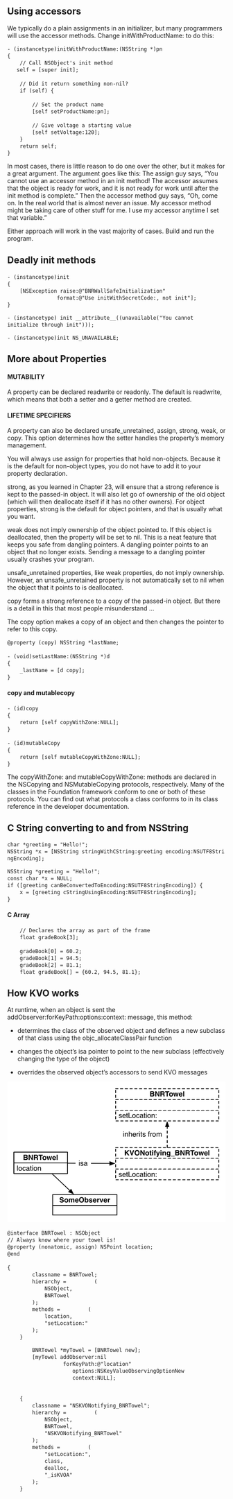 ## Using accessors

We typically do a plain assignments in an initializer, but many programmers will use the accessor methods. Change initWithProductName: to do this:

```
-​ ​(​i​n​s​t​a​n​c​e​t​y​p​e​)​i​n​i​t​W​i​t​h​P​r​o​d​u​c​t​N​a​m​e​:​(​N​S​S​t​r​i​n​g​ ​*​)​p​n​
{​
 ​ ​ ​ ​/​/​ ​C​a​l​l​ ​N​S​O​b​j​e​c​t​'​s​ ​i​n​i​t​ ​m​e​t​h​o​d​
 ​ ​ ​s​e​l​f​ ​=​ ​[​s​u​p​e​r​ ​i​n​i​t​]​;​

 ​ ​ ​ ​/​/​ ​D​i​d​ ​i​t​ ​r​e​t​u​r​n​ ​s​o​m​e​t​h​i​n​g​ ​n​o​n​-​n​i​l​?​
 ​ ​ ​ ​i​f​ ​(​s​e​l​f​)​ ​{​

 ​ ​ ​ ​ ​ ​ ​ ​/​/​ ​S​e​t​ ​t​h​e​ ​p​r​o​d​u​c​t​ ​n​a​m​e​
 ​ ​ ​ ​ ​ ​ ​ ​[​s​e​l​f​ ​s​e​t​P​r​o​d​u​c​t​N​a​m​e​:​p​n​]​;​

 ​ ​ ​ ​ ​ ​ ​ ​/​/​ ​G​i​v​e​ ​v​o​l​t​a​g​e​ ​a​ ​s​t​a​r​t​i​n​g​ ​v​a​l​u​e​
 ​ ​ ​ ​ ​ ​ ​ ​[​s​e​l​f​ ​s​e​t​V​o​l​t​a​g​e​:​1​2​0​]​;​
 ​ ​ ​ ​}​
 ​ ​ ​ ​r​e​t​u​r​n​ ​s​e​l​f​;​
}​

```

In most cases, there is little reason to do one over the other, but it makes for a great argument. The argument goes like this: The assign guy says, “You cannot use an accessor method in an init method! The accessor assumes that the object is ready for work, and it is not ready for work until after the init method is complete.” Then the accessor method guy says, “Oh, come on. In the real world that is almost never an issue. My accessor method might be taking care of other stuff for me. I use my accessor anytime I set that variable.”

Either approach will work in the vast majority of cases. Build and run the program.


## Deadly init methods

```
-​ ​(​i​n​s​t​a​n​c​e​t​y​p​e​)​i​n​i​t​
{​
 ​ ​ ​ ​[​N​S​E​x​c​e​p​t​i​o​n​ ​r​a​i​s​e​:​@​"​B​N​R​W​a​l​l​S​a​f​e​I​n​i​t​i​a​l​i​z​a​t​i​o​n​"​
 ​ ​ ​ ​ ​ ​ ​ ​ ​ ​ ​ ​ ​ ​ ​ ​f​o​r​m​a​t​:​@​"​U​s​e​ ​i​n​i​t​W​i​t​h​S​e​c​r​e​t​C​o​d​e​:​,​ ​n​o​t​ ​i​n​i​t​"​]​;​
}​

```

```
- (instancetype) init __attribute__((unavailable("You cannot initialize through init")));
```

```
- (instancetype)init NS_UNAVAILABLE;
```

## More about Properties

#### MUTABILITY

A property can be declared readwrite or readonly. The default is readwrite, which means that both a setter and a getter method are created. 

#### LIFETIME SPECIFIERS
A property can also be declared unsafe_unretained, assign, strong, weak, or copy. This option determines how the setter handles the property’s memory management.

You will always use assign for properties that hold non-objects. Because it is the default for non-object types, you do not have to add it to your property declaration.

strong, as you learned in Chapter 23, will ensure that a strong reference is kept to the passed-in object. It will also let go of ownership of the old object (which will then deallocate itself if it has no other owners). For object properties, strong is the default for object pointers, and that is usually what you want.

weak does not imply ownership of the object pointed to. If this object is deallocated, then the property will be set to nil. This is a neat feature that keeps you safe from dangling pointers. A dangling pointer points to an object that no longer exists. Sending a message to a dangling pointer usually crashes your program.

unsafe_unretained properties, like weak properties, do not imply ownership. However, an unsafe_unretained property is not automatically set to nil when the object that it points to is deallocated.

copy forms a strong reference to a copy of the passed-in object. But there is a detail in this that most people misunderstand …

The copy option makes a copy of an object and then changes the pointer to refer to this copy.

```
@​p​r​o​p​e​r​t​y​ ​(​c​o​p​y​)​ ​N​S​S​t​r​i​n​g​ ​*​l​a​s​t​N​a​m​e​;​

-​ ​(​v​o​i​d​)​s​e​t​L​a​s​t​N​a​m​e​:​(​N​S​S​t​r​i​n​g​ ​*​)​d​
{​
 ​ ​ ​ ​_​l​a​s​t​N​a​m​e​ ​=​ ​[​d​ ​c​o​p​y​]​;​
}​

```

#### copy and mutablecopy

```
-​ ​(​i​d​)​c​o​p​y​
{​
 ​ ​ ​ ​r​e​t​u​r​n​ ​[​s​e​l​f​ ​c​o​p​y​W​i​t​h​Z​o​n​e​:​N​U​L​L​]​;​
}​

-​ ​(​i​d​)​m​u​t​a​b​l​e​C​o​p​y​
{​
 ​ ​ ​ ​r​e​t​u​r​n​ ​[​s​e​l​f​ ​m​u​t​a​b​l​e​C​o​p​y​W​i​t​h​Z​o​n​e​:​N​U​L​L​]​;​
}​
```

The copyWithZone: and mutableCopyWithZone: methods are declared in the NSCopying and NSMutableCopying protocols, respectively. Many of the classes in the Foundation framework conform to one or both of these protocols. You can find out what protocols a class conforms to in its class reference in the developer documentation.

## C String converting to and from NSString

```
c​h​a​r​ ​*​g​r​e​e​t​i​n​g​ ​=​ ​"​H​e​l​l​o​!​"​;​
N​S​S​t​r​i​n​g​ ​*​x​ ​=​ ​[​N​S​S​t​r​i​n​g​ ​s​t​r​i​n​g​W​i​t​h​C​S​t​r​i​n​g​:​g​r​e​e​t​i​n​g​ ​e​n​c​o​d​i​n​g​:​N​S​U​T​F​8​S​t​r​i​n​g​E​n​c​o​d​i​n​g​]​;​
```

```
N​S​S​t​r​i​n​g​ ​*​g​r​e​e​t​i​n​g​ ​=​ ​"​H​e​l​l​o​!​"​;​
c​o​n​s​t​ ​c​h​a​r​ ​*​x​ ​=​ ​N​U​L​L​;​
i​f​ ​(​[​g​r​e​e​t​i​n​g​ ​c​a​n​B​e​C​o​n​v​e​r​t​e​d​T​o​E​n​c​o​d​i​n​g​:​N​S​U​T​F​8​S​t​r​i​n​g​E​n​c​o​d​i​n​g​]​)​ ​{​
 ​ ​ ​ ​x​ ​=​ ​[​g​r​e​e​t​i​n​g​ ​c​S​t​r​i​n​g​U​s​i​n​g​E​n​c​o​d​i​n​g​:​N​S​U​T​F​8​S​t​r​i​n​g​E​n​c​o​d​i​n​g​]​;​
}​
```

#### C Array

```
 ​ ​ ​ ​/​/​ ​D​e​c​l​a​r​e​s​ ​t​h​e​ ​a​r​r​a​y​ ​a​s​ ​p​a​r​t​ ​o​f​ ​t​h​e​ ​f​r​a​m​e​
 ​ ​ ​ ​f​l​o​a​t​ ​g​r​a​d​e​B​o​o​k​[​3​]​;​

 ​ ​ ​ ​g​r​a​d​e​B​o​o​k​[​0​]​ ​=​ ​6​0​.​2​;​
 ​ ​ ​ ​g​r​a​d​e​B​o​o​k​[​1​]​ ​=​ ​9​4​.​5​;​
 ​ ​ ​ ​g​r​a​d​e​B​o​o​k​[​2​]​ ​=​ ​8​1​.​1​;​
 ​ ​ ​ ​f​l​o​a​t​ ​g​r​a​d​e​B​o​o​k​[​]​ ​=​ ​{​6​0​.​2​,​ ​9​4​.​5​,​ ​8​1​.​1​}​;​
```

## How KVO works

At runtime, when an object is sent the addObserver:forKeyPath:options:context: message, this method:

- determines the class of the observed object and defines a new subclass of that class using the objc_allocateClassPair function

- changes the object’s isa pointer to point to the new subclass (effectively changing the type of the object)

- overrides the observed object’s accessors to send KVO messages

![KVO-dynamic-subclass](KVO-dynamic-subclass.png)

```
@​i​n​t​e​r​f​a​c​e​ ​B​N​R​T​o​w​e​l​ ​:​ ​N​S​O​b​j​e​c​t​
/​/​ ​A​l​w​a​y​s​ ​k​n​o​w​ ​w​h​e​r​e​ ​y​o​u​r​ ​t​o​w​e​l​ ​i​s​!​
@​p​r​o​p​e​r​t​y​ ​(​n​o​n​a​t​o​m​i​c​,​ ​a​s​s​i​g​n​)​ ​N​S​P​o​i​n​t​ ​l​o​c​a​t​i​o​n​;​
@​e​n​d​

​{​
 ​ ​ ​ ​ ​ ​ ​ ​c​l​a​s​s​n​a​m​e​ ​=​ ​B​N​R​T​o​w​e​l​;​
 ​ ​ ​ ​ ​ ​ ​ ​h​i​e​r​a​r​c​h​y​ ​=​ ​ ​ ​ ​ ​ ​ ​ ​ ​(​
 ​ ​ ​ ​ ​ ​ ​ ​ ​ ​ ​ ​N​S​O​b​j​e​c​t​,​
 ​ ​ ​ ​ ​ ​ ​ ​ ​ ​ ​ ​B​N​R​T​o​w​e​l​
 ​ ​ ​ ​ ​ ​ ​ ​)​;​
 ​ ​ ​ ​ ​ ​ ​ ​m​e​t​h​o​d​s​ ​=​ ​ ​ ​ ​ ​ ​ ​ ​ ​(​
 ​ ​ ​ ​ ​ ​ ​ ​ ​ ​ ​ ​l​o​c​a​t​i​o​n​,​
 ​ ​ ​ ​ ​ ​ ​ ​ ​ ​ ​ ​"​s​e​t​L​o​c​a​t​i​o​n​:​"​
 ​ ​ ​ ​ ​ ​ ​ ​)​;​
 ​ ​ ​ ​}​
```

```
 ​ ​ ​ ​ ​ ​ ​ ​B​N​R​T​o​w​e​l​ ​*​m​y​T​o​w​e​l​ ​=​ ​[​B​N​R​T​o​w​e​l​ ​n​e​w​]​;​
 ​ ​ ​ ​ ​ ​ ​ ​[​m​y​T​o​w​e​l​ ​a​d​d​O​b​s​e​r​v​e​r​:​n​i​l​
 ​ ​ ​ ​ ​ ​ ​ ​ ​ ​ ​ ​ ​ ​ ​ ​ ​ ​f​o​r​K​e​y​P​a​t​h​:​@​"​l​o​c​a​t​i​o​n​"​
 ​ ​ ​ ​ ​ ​ ​ ​ ​ ​ ​ ​ ​ ​ ​ ​ ​ ​ ​ ​ ​o​p​t​i​o​n​s​:​N​S​K​e​y​V​a​l​u​e​O​b​s​e​r​v​i​n​g​O​p​t​i​o​n​N​e​w​
 ​ ​ ​ ​ ​ ​ ​ ​ ​ ​ ​ ​ ​ ​ ​ ​ ​ ​ ​ ​ ​c​o​n​t​e​x​t​:​N​U​L​L​]​;​


 ​ ​ ​ ​{​
 ​ ​ ​ ​ ​ ​ ​ ​c​l​a​s​s​n​a​m​e​ ​=​ ​"​N​S​K​V​O​N​o​t​i​f​y​i​n​g​_​B​N​R​T​o​w​e​l​"​;​
 ​ ​ ​ ​ ​ ​ ​ ​h​i​e​r​a​r​c​h​y​ ​=​ ​ ​ ​ ​ ​ ​ ​ ​ ​(​
 ​ ​ ​ ​ ​ ​ ​ ​ ​ ​ ​ ​N​S​O​b​j​e​c​t​,​
 ​ ​ ​ ​ ​ ​ ​ ​ ​ ​ ​ ​B​N​R​T​o​w​e​l​,​
 ​ ​ ​ ​ ​ ​ ​ ​ ​ ​ ​ ​"​N​S​K​V​O​N​o​t​i​f​y​i​n​g​_​B​N​R​T​o​w​e​l​"​
 ​ ​ ​ ​ ​ ​ ​ ​)​;​
 ​ ​ ​ ​ ​ ​ ​ ​m​e​t​h​o​d​s​ ​=​ ​ ​ ​ ​ ​ ​ ​ ​ ​(​
 ​ ​ ​ ​ ​ ​ ​ ​ ​ ​ ​ ​"​s​e​t​L​o​c​a​t​i​o​n​:​"​,​
 ​ ​ ​ ​ ​ ​ ​ ​ ​ ​ ​ ​c​l​a​s​s​,​
 ​ ​ ​ ​ ​ ​ ​ ​ ​ ​ ​ ​d​e​a​l​l​o​c​,​
 ​ ​ ​ ​ ​ ​ ​ ​ ​ ​ ​ ​"​_​i​s​K​V​O​A​"​
 ​ ​ ​ ​ ​ ​ ​ ​)​;​
 ​ ​ ​ ​}​

```